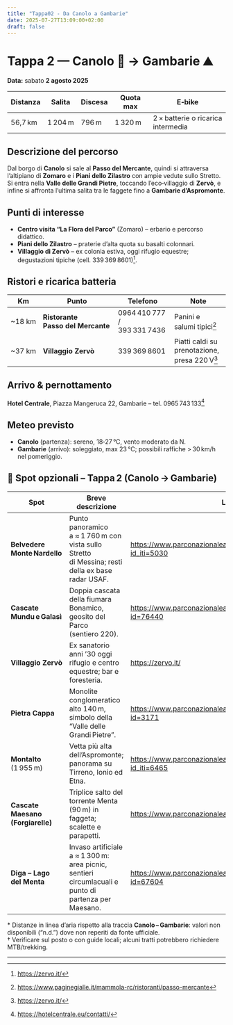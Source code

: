 ```yaml
---
title: "Tappa02 - Da Canolo a Gambarie"
date: 2025-07-27T13:09:00+02:00
draft: false
---
```


# Tappa 2 — Canolo 🏡 → Gambarie ⛰️  
**Data:** sabato **2 agosto 2025**

| Distanza | Salita | Discesa | Quota max | E‑bike |
|----------|--------|---------|-----------|--------|
| 56,7 km  | 1 204 m | 796 m   | 1 320 m   | 2 × batterie o ricarica intermedia |

## Descrizione del percorso  
Dal borgo di **Canolo** si sale al **Passo del Mercante**, quindi si attraversa l’altipiano di **Zomaro** e i **Piani dello Zilastro** con ampie vedute sullo Stretto. Si entra nella **Valle delle Grandi Pietre**, toccando l’eco‑villaggio di **Zervò**, e infine si affronta l’ultima salita tra le faggete fino a **Gambarie d’Aspromonte**.

## Punti di interesse  
- **Centro visita “La Flora del Parco”** (Zomaro) – erbario e percorso didattico.  
- **Piani dello Zilastro** – praterie d’alta quota su basalti colonnari.  
- **Villaggio di Zervò** – ex colonia estiva, oggi rifugio equestre; degustazioni tipiche (cell. 339 369 8601)[^5].

## Ristori e ricarica batteria  
| Km | Punto | Telefono | Note |
|----|-------|----------|------|
| ~18 km | **Ristorante Passo del Mercante** | 0964 410 777 / 393 331 7436 | Panini e salumi tipici[^4] |
| ~37 km | **Villaggio Zervò** | 339 369 8601 | Piatti caldi su prenotazione, presa 220 V[^5] |

## Arrivo & pernottamento  
**Hotel Centrale**, Piazza Mangeruca 22, Gambarie – tel. 0965 743 133[^6]

## Meteo previsto  
- **Canolo** (partenza): sereno, 18‑27 °C, vento moderato da N.  
- **Gambarie** (arrivo): soleggiato, max 23 °C; possibili raffiche > 30 km/h nel pomeriggio.

## 📌 Spot opzionali – Tappa 2 (Canolo → Gambarie)

| Spot | Breve descrizione | Link ufficiale | Tel. | Percorso dal tracciato GPX | Distanza* |
|------|------------------|----------------|------|----------------------------|-----------|
| **Belvedere Monte Nardello** | Punto panoramico a ≈ 1 760 m con vista sullo Stretto di Messina; resti della ex base radar USAF. | <https://www.parconazionaleaspromonte.it/itinerari-dettaglio.php?id_iti=5030> | — | Sentiero escursionistico **sterrato** (deviazione dal sentiero 120) | n.d.† |
| **Cascate Mundu e Galasì** | Doppia cascata della fiumara Bonamico, geosito del Parco (sentiero 220). | <https://www.parconazionaleaspromonte.it/storytelling_dettaglio.php?id=76440> | — | Sentiero escursionistico **sterrato** (accesso da Molochio) | n.d.† |
| **Villaggio Zervò** | Ex sanatorio anni ’30 oggi rifugio e centro equestre; bar e foresteria. | <https://zervo.it/> | +39 339 369 8601 | Su SP asfaltata, **non sterrato** | **sul percorso** |
| **Pietra Cappa** | Monolite conglomeratico alto 140 m, simbolo della “Valle delle Grandi Pietre”. | <https://www.parconazionaleaspromonte.it/pun-dettaglio.php?id=3171> | — | Pista forestale + sentiero **sterrato** | n.d.† |
| **Montalto** (1 955 m) | Vetta più alta dell’Aspromonte; panorama su Tirreno, Ionio ed Etna. | <https://www.parconazionaleaspromonte.it/itinerari-dettaglio.php?id_iti=6465> | — | Strada asfaltata fino a rifugio, poi ultimo tratto **sterrato** | n.d.† |
| **Cascate Maesano (Forgiarelle)** | Triplice salto del torrente Menta (90 m) in faggeta; scalette e parapetti. | <https://www.parconazionaleaspromonte.it/iniziativa.php?id=110736> | — | Strada di servizio lago Menta asfaltata + ultimo km **sterrato** | n.d.† |
| **Diga – Lago del Menta** | Invaso artificiale a ≈ 1 300 m: area picnic, sentieri circumlacuali e punto di partenza per Maesano. | <https://www.parconazionaleaspromonte.it/news-dettaglio.php?id=67604> | — | Strada di servizio **asfaltata** (accesso bici consentito) | n.d.† |

\* Distanze in linea d’aria rispetto alla traccia **Canolo – Gambarie**: valori non disponibili (“n.d.”) dove non reperiti da fonte ufficiale.  
† Verificare sul posto o con guide locali; alcuni tratti potrebbero richiedere MTB/trekking.

---

[^4]: <https://www.paginegialle.it/mammola-rc/ristoranti/passo-mercante>  
[^5]: <https://zervo.it/>  
[^6]: <https://hotelcentrale.eu/contatti/>  
